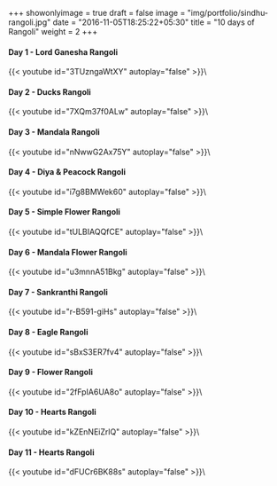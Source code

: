 +++
showonlyimage = true
draft = false
image = "img/portfolio/sindhu-rangoli.jpg"
date = "2016-11-05T18:25:22+05:30"
title = "10 days of Rangoli"
weight = 2
+++

#### Day 1 - Lord Ganesha Rangoli
{{< youtube id="3TUzngaWtXY"  autoplay="false" >}}\

#### Day 2 - Ducks Rangoli
{{< youtube id="7XQm37f0ALw"  autoplay="false" >}}\

#### Day 3 - Mandala Rangoli
{{< youtube id="nNwwG2Ax75Y"  autoplay="false" >}}\

#### Day 4 - Diya & Peacock Rangoli
{{< youtube id="i7g8BMWek60"  autoplay="false" >}}\

#### Day 5 - Simple Flower Rangoli
{{< youtube id="tULBIAQQfCE"  autoplay="false" >}}\

#### Day 6 - Mandala Flower Rangoli
{{< youtube id="u3mnnA51Bkg"  autoplay="false" >}}\

#### Day 7 - Sankranthi Rangoli
{{< youtube id="r-B591-giHs"  autoplay="false" >}}\

#### Day 8 - Eagle Rangoli
{{< youtube id="sBxS3ER7fv4"  autoplay="false" >}}\

#### Day 9 - Flower Rangoli
{{< youtube id="2fFpIA6UA8o"  autoplay="false" >}}\

#### Day 10 - Hearts Rangoli
{{< youtube id="kZEnNEiZrlQ"  autoplay="false" >}}\

#### Day 11 - Hearts Rangoli
{{< youtube id="dFUCr6BK88s"  autoplay="false" >}}\
